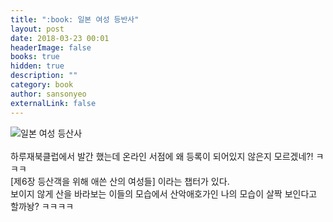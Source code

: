 ```yaml
---
title: ":book: 일본 여성 등반사"
layout: post
date: 2018-03-23 00:01
headerImage: false
books: true
hidden: true
description: ""
category: book
author: sansonyeo
externalLink: false
---
```

![일본 여성 등산사](/mountain-book/assets/images/일본여성등산사_표지.jpg)
<br><br>
하루재북클럽에서 발간 했는데 온라인 서점에 왜 등록이 되어있지 않은지 모르겠네?! ㅋㅋㅋ
<br>
[제6장 등산객을 위해 애쓴 산의 여성들] 이라는 챕터가 있다. <br>
보이지 않게 산을 바라보는 이들의 모습에서 산악애호가인 나의 모습이 살짝 보인다고 할까놩? ㅋㅋㅋㅋ
<script src="https://utteranc.es/client.js"
        repo="sansonyeo/comments"
        issue-term="pathname"
        theme="github-dark"
        crossorigin="anonymous"
        async>
</script>
